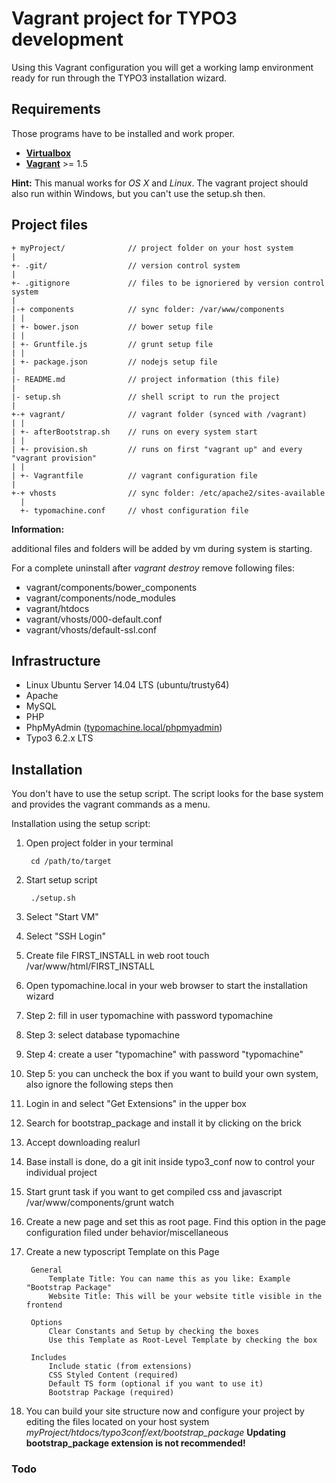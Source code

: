 # Vagrant project for TYPO3 development

Using this Vagrant configuration you will get a working lamp environment
ready for run through the TYPO3 installation wizard.

## Requirements

Those programs have to be installed and work proper.

- [__Virtualbox__](https://www.virtualbox.org)
- [__Vagrant__](https://www.vagrantup.com)  >= 1.5

__Hint:__ This manual works for _OS X_ and _Linux_. The vagrant project
should also run within Windows, but you can't use the setup.sh then.

## Project files

    + myProject/              // project folder on your host system 
    |
    +- .git/                  // version control system
    |
    +- .gitignore             // files to be ignoriered by version control system
    |
    |-+ components            // sync folder: /var/www/components
    | |
    | +- bower.json           // bower setup file
    | |
    | +- Gruntfile.js         // grunt setup file
    | |
    | +- package.json         // nodejs setup file
    |
    |- README.md              // project information (this file)
    |
    |- setup.sh               // shell script to run the project
    |
    +-+ vagrant/              // vagrant folder (synced with /vagrant)
    | |
    | +- afterBootstrap.sh    // runs on every system start
    | |
    | +- provision.sh         // runs on first "vagrant up" and every "vagrant provision"
    | |
    | +- Vagrantfile          // vagrant configuration file
    |
    +-+ vhosts                // sync folder: /etc/apache2/sites-available
      |
      +- typomachine.conf     // vhost configuration file


__Information:__ 

additional files and folders will be added by vm during system is starting.

For a complete uninstall after _vagrant destroy_ remove following files:

 * vagrant/components/bower_components
 * vagrant/components/node_modules
 * vagrant/htdocs
 * vagrant/vhosts/000-default.conf
 * vagrant/vhosts/default-ssl.conf

## Infrastructure

- Linux Ubuntu Server 14.04 LTS (ubuntu/trusty64)
- Apache
- MySQL
- PHP
- PhpMyAdmin ([typomachine.local/phpmyadmin](typomachine.local/phpmyadmin))
- Typo3 6.2.x LTS


## Installation

You don't have to use the setup script. The script looks for the base system
and provides the vagrant commands as a menu.

Installation using the setup script:

1. Open project folder in your terminal

        cd /path/to/target
    
1. Start setup script

        ./setup.sh

1. Select "Start VM"

1. Select "SSH Login"

1. Create file FIRST_INSTALL in web root
        touch /var/www/html/FIRST_INSTALL

1. Open typomachine.local in your web browser to start the installation wizard

1. Step 2: fill in user typomachine with password typomachine

1. Step 3: select database typomachine

1. Step 4: create a user "typomachine" with password "typomachine"

1. Step 5: you can uncheck the box if you want to build your own system, also ignore the following steps then

1. Login in and select "Get Extensions" in the upper box

1. Search for bootstrap_package and install it by clicking on the brick

1. Accept downloading realurl

1. Base install is done, do a git init inside typo3_conf now to control your individual project

1. Start grunt task if you want to get compiled css and javascript
        /var/www/components/grunt watch

1. Create a new page and set this as root page. Find this option in the page configuration filed under behavior/miscellaneous

1. Create a new typoscript Template on this Page

        General
            Template Title: You can name this as you like: Example "Bootstrap Package"
            Website Title: This will be your website title visible in the frontend

        Options
            Clear Constants and Setup by checking the boxes
            Use this Template as Root-Level Template by checking the box

        Includes
            Include static (from extensions)
            CSS Styled Content (required)
            Default TS form (optional if you want to use it)
            Bootstrap Package (required)

1. You can build your site structure now and configure your project by editing the files located on your host system _myProject/htdocs/typo3conf/ext/bootstrap_package_ __Updating bootstrap_package extension is not recommended!__


### Todo

